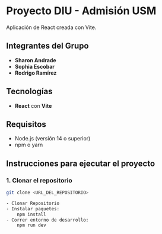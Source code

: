 # Proyecto DIU - Admisión USM

Aplicación de React creada con Vite.

## Integrantes del Grupo
- **Sharon Andrade**
- **Sophia Escobar**
- **Rodrigo Ramírez**

## Tecnologías
- **React** con **Vite**

## Requisitos
- Node.js (versión 14 o superior)
- npm o yarn

## Instrucciones para ejecutar el proyecto

### 1. Clonar el repositorio
```bash
git clone <URL_DEL_REPOSITORIO>

- Clonar Repositorio
- Instalar paquetes:
    npm install
- Correr entorno de desarrollo:
    npm run dev
